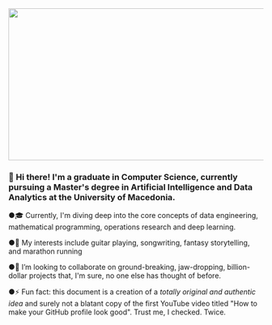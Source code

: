 <div align="center">
<img src="https://media0.giphy.com/media/qgQUggAC3Pfv687qPC/giphy.gif?cid=ecf05e47r19ws2l1urrtj0we044w3w0ssl3zihfiknj5e85c&rid=giphy.gif&ct=g" align="center" width="600" height="300" />
</div>  
  

### 👋 Hi there! I'm a graduate in Computer Science, currently pursuing a Master's degree in Artificial Intelligence and Data Analytics at the University of Macedonia.

●🎓 Currently, I'm diving deep into the core concepts of data engineering, mathematical programming, operations research  and deep learning.

●🎵 My interests include guitar playing, songwriting, fantasy storytelling, and marathon running
  

 ●👯  I’m looking to collaborate on ground-breaking, jaw-dropping, billion-dollar projects that, I'm sure, no one else has thought of before.
  

 ●⚡ Fun fact: this document is a creation of a <em>totally original and authentic idea</em> and surely not a blatant copy of the first YouTube video titled "How to make your GitHub profile look good". Trust me, I checked. Twice.
  
<br/>  



